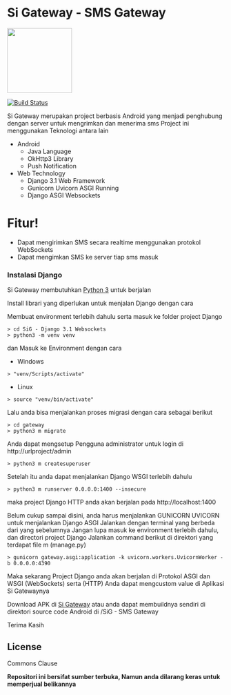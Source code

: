 # Si Gateway - SMS Gateway

<img src="https://i.ibb.co/ThJLfNF/si.png" width="150" />

[![Build Status](https://travis-ci.org/joemccann/dillinger.svg?branch=master)](https://travis-ci.org/joemccann/dillinger)

Si Gateway merupakan project berbasis Android yang menjadi penghubung dengan server untuk mengrimkan dan menerima sms
Project ini menggunakan Teknologi antara lain

- Android
  - Java Language
  - OkHttp3 Library
  - Push Notification
- Web Technology
  - Django 3.1 Web Framework
  - Gunicorn Uvicorn ASGI Running
  - Django ASGI Websockets 

# Fitur!
  - Dapat mengirimkan SMS secara realtime menggunakan protokol WebSockets
  - Dapat mengimkan SMS ke server tiap sms masuk

### Instalasi Django

Si Gateway membutuhkan [Python 3](https://python.org/) untuk berjalan

Install librari yang diperlukan untuk menjalan Django dengan cara

Membuat environment terlebih dahulu serta masuk ke folder project Django
```
> cd SiG - Django 3.1 Websockets
> python3 -m venv venv
```

dan Masuk ke Environment dengan cara
- Windows
```
> "venv/Scripts/activate"
```
- Linux
```
> source "venv/bin/activate"
```

Lalu anda bisa menjalankan proses migrasi dengan cara sebagai berikut

```
> cd gateway
> python3 m migrate
```

Anda dapat mengsetup Pengguna administrator untuk login di
http://urlproject/admin

```
> python3 m createsuperuser
```

Setelah itu anda dapat menjalankan Django WSGI terlebih dahulu
```
> python3 m runserver 0.0.0.0:1400 --insecure
```
maka project Django HTTP anda akan berjalan pada http://localhost:1400

Belum cukup sampai disini, anda harus menjalankan GUNICORN UVICORN untuk menjalankan Django ASGI
Jalankan dengan terminal yang berbeda dari yang sebelumnya
Jangan lupa masuk ke environment terlebih dahulu, dan directori project Django
Jalankan command berikut di direktori yang terdapat file m (manage.py)
```
> gunicorn gateway.asgi:application -k uvicorn.workers.UvicornWorker -b 0.0.0.0:4390
```

Maka sekarang Project Django anda akan berjalan di Protokol ASGI dan WSGI (WebSockets) serta (HTTP)
Anda dapat mengcustom value di Aplikasi Si Gatewaynya

Download APK di [Si Gateway](https://github.com/ansoridev/Si-Gateway/raw/main/sigateway.apk)
atau anda dapat membuildnya sendiri di direktori source code Android di /SiG - SMS Gateway

Terima Kasih

License
----
Commons Clause

**Repositori ini bersifat sumber terbuka, Namun anda dilarang keras untuk memperjual belikannya**
